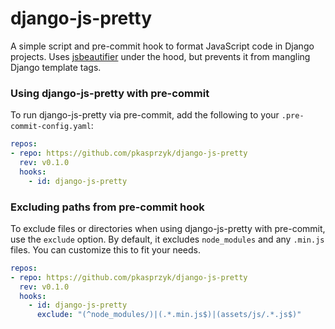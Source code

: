 # django-js-pretty

A simple script and pre-commit hook to format JavaScript code in Django projects.
Uses [jsbeautifier](https://beautifier.io/) under the hood, but prevents it from mangling Django template tags.


### Using django-js-pretty with pre-commit

To run django-js-pretty via pre-commit, add the following to your `.pre-commit-config.yaml`:

```yaml
repos:
- repo: https://github.com/pkasprzyk/django-js-pretty
  rev: v0.1.0
  hooks:
    - id: django-js-pretty
```

### Excluding paths from pre-commit hook

To exclude files or directories when using django-js-pretty with pre-commit, use the `exclude` option.
By default, it excludes `node_modules` and any `.min.js` files. You can customize this to fit your needs.

```yaml
repos:
- repo: https://github.com/pkasprzyk/django-js-pretty
  rev: v0.1.0
  hooks:
    - id: django-js-pretty
      exclude: "(^node_modules/)|(.*.min.js$)|(assets/js/.*.js$)"
```
